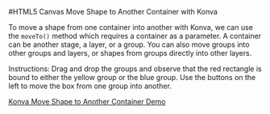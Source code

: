 
#HTML5 Canvas Move Shape to Another Container with Konva

To move a shape from one container into another with Konva, we can use the
`moveTo()` method which requires a container as a parameter.
A container can be another stage, a layer, or a group.  You can also move groups
into other groups and layers, or shapes from groups directly into other layers.

Instructions: Drag and drop the groups and observe that the red rectangle is
bound to either the yellow group or the blue group.
Use the buttons on the left to move the box from one group into another.

<a class="jsbin-embed" href="http://jsbin.com/pisamo/1/embed?js,output">Konva Move Shape to Another Container  Demo</a><script src="http://static.jsbin.com/js/embed.js"></script>